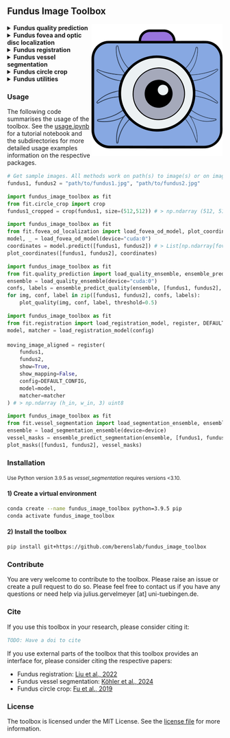 ## Fundus Image Toolbox

<img src="icon.svg" alt="Logo" align="right">

<!-- <p style="font-size:3em;">Fundus Image Toolbox</p> -->

<details>
<summary><b>Fundus quality prediction</b></summary>
A quality prediction model for fundus images (gradeable vs. ungradeable) based on an ensemble of 10 models (ResNets and EfficientNets) trained on DeepDRiD and DrimDB data. Can be just used for prediction or retrained. 
<br><a href="./quality_prediction/">Read more</a>. <br>

<img src="./quality_prediction/ex.png" alt="Example image" width="800"/>
</details>

<details>
<summary><b>Fundus fovea and optic disc localization</b></summary>
A model to predict the center coordinates of the fovea and the optic disc in fundus images based on a multi-task EfficientNet trained on ADAM, REFUGE and IDRID datasets. Can be just used for prediction or retrained. <br><a href="./fovea_od_localization/">Read more</a>. <br>

<img src="./fovea_od_localization/ex1.png" alt="Example image" width="800"/>
<br>Example predictions from the external dataset "DeepDRiD".
</details>

<details>
<summary><b>Fundus registration</b></summary>
Align a fundus photograph to another fundus photograph from the same eye using SuperRetina (<a href="https://arxiv.org/abs/2207.07932">Liu et al., 2022</a>). Image registration also goes by the terms image alignment and image matching. <br><a href="./registration/">Read more</a>. <br>

<img src="./registration/image2.png" alt="Example image" width="800"/>
</details>

<details>
<summary><b>Fundus vessel segmentation</b></summary>
Segment the blood vessels in a fundus image using an ensemble of FR-U-Nets trained on the FIVES dataset (<a href="https://openreview.net/forum?id=DDHRGHfwji">Köhler et al., 2024</a>). <br><a href="./vessel_segmentation/">Read more</a>. <br>

<img src="./vessel_segmentation/exs.png" alt="Example image" width="800"/>


</details>

<details>
<summary><b>Fundus circle crop</b></summary>
Fastly crop fundus images to a circle and center it (<a href="http://dx.doi.org/10.1007/978-3-030-32239-7_6">Fu et al., 2019</a>).
<br><a href="./circle_crop/">Read more</a>. <br>

<img src="./circle_crop/ex.png" alt="Example image" width="500"/>
</details>

<details>
<summary><b>Fundus utilities</b></summary>
A collection of additional utilities that can come in handy when working with fundus images.<br><a href="./utilities/">Read more</a>. <br>

- ImageTorchUtils: Image manipulation based on Pytorch tensors.
- Balancing: A script to balance a torch dataset by both oversampling the minority class and undersampling the majority class from [imbalanced-dataset-sampler](https://github.com/ufoym/imbalanced-dataset-sampler/).
- Fundus transforms: A collection of torchvision data augmentation transforms to apply to fundus images adapted from [pytorch-classification](https://github.com/YijinHuang/pytorch-classification/blob/master/data/transforms.py).
- Get pixel mean std: A script to calculate the mean and standard deviation of the pixel values of a dataset by channel.
- Get efficientnet resnet: Getter for torchvision models with efficientnet and resnet architectures initialized with ImageNet weights.
- Lr scheduler: Get a pytorch learning rate scheduler (plus a warmup scheduler) for a given optimizer: OneCycleLR, CosineAnnealingLR, CosineAnnealingWarmRestarts.
- Multilevel 3-way split: Split a pandas dataframe into train, validation and test splits with the options to split by group (i.e. keep groups together) and stratify by label. Wrapper for [multi_level_split](https://github.com/lmkoch/multi-level-split/).
- Seed everything: Set seed for reproducibility in python, numpy and torch.
</details>

<!-- <br>
<p style="font-size:1.5em;"><b>Usage</b></p> -->
### Usage

The following code summarises the usage of the toolbox. See the [usage.ipynb](usage.ipynb) for a tutorial notebook and the subdirectories for more detailed usage examples information on the respective packages.
```python
# Get sample images. All methods work on path(s) to image(s) or on image(s) as numpy arrays, tensors or PIL images.
fundus1, fundus2 = "path/to/fundus1.jpg", "path/to/fundus2.jpg"
```

```python
import fundus_image_toolbox as fit
from fit.circle_crop import crop
fundus1_cropped = crop(fundus1, size=(512,512)) # > np.ndarray (512, 512, 3) uint8
```

```python
import fundus_image_toolbox as fit
from fit.fovea_od_localization import load_fovea_od_model, plot_coordinates
model, _ = load_fovea_od_model(device="cuda:0")
coordinates = model.predict([fundus1, fundus2]) # > List[np.ndarray[fovea_x,fovea_y,od_x,od_y], ...]
plot_coordinates([fundus1, fundus2], coordinates)
```

```python
import fundus_image_toolbox as fit
from fit.quality_prediction import load_quality_ensemble, ensemble_predict_quality, plot_quality
ensemble = load_quality_ensemble(device="cuda:0")
confs, labels = ensemble_predict_quality(ensemble, [fundus1, fundus2], threshold=0.5) # > np.ndarray[conf1, conf2], np.ndarray[label1, label2]
for img, conf, label in zip([fundus1, fundus2], confs, labels):
    plot_quality(img, conf, label, threshold=0.5)
```

```python
import fundus_image_toolbox as fit
from fit.registration import load_registration_model, register, DEFAULT_CONFIG
model, matcher = load_registration_model(config)

moving_image_aligned = register(
    fundus1, 
    fundus2, 
    show=True, 
    show_mapping=False, 
    config=DEFAULT_CONFIG, 
    model=model, 
    matcher=matcher
) # > np.ndarray (h_in, w_in, 3) uint8
```

```python
import fundus_image_toolbox as fit
from fit.vessel_segmentation import load_segmentation_ensemble, ensemble_predict_segmentation, plot_masks
ensemble = load_segmentation_ensemble(device=device)
vessel_masks = ensemble_predict_segmentation(ensemble, [fundus1, fundus2], threshold=0.5, size=(512, 512)) # > np.ndarray[np.ndarray[h_in, w_in], ...] float64
plot_masks([fundus1, fundus2], vessel_masks)
```

<!-- <br>
<p style="font-size:1.5em;"><b>Installation</b></p> -->
### Installation

<small>Use Python version 3.9.5 as <i>vessel_segmentation</i> requires versions <3.10.</small><br> 

#### 1) Create a virtual environment <br>
```bash
conda create --name fundus_image_toolbox python=3.9.5 pip
conda activate fundus_image_toolbox
```

#### 2) Install the toolbox <br>
```bash
pip install git+https://github.com/berenslab/fundus_image_toolbox
```

<!-- -or- -->

<!-- #### 2b) Install parts of the toolbox
Replace `<subpackage>` in the following command with the subfolder name of the desired package (i.e., `fundus_quality_prediction`, `fundus_fovea_od_localization`, `fundus_registration`, `fundus_vessel_segmentation`, `fundus_circle_crop`, or `fundus_utilities`) and run:
```bash
pip install 'git+https://github.com/berenslab/fundus_image_toolbox#egg=<subpackage>&subdirectory=<subpackage>'
``` -->

### Contribute
You are very welcome to contribute to the toolbox. Please raise an issue or create a pull request to do so. Please feel free to contact us if you have any questions or need help via julius.gervelmeyer [at] uni-tuebingen.de.

<!-- <br>
<p style="font-size:1.5em;"><b>Cite</b></p> -->
### Cite

If you use this toolbox in your research, please consider citing it:
```bibtex
TODO: Have a doi to cite
```

If you use external parts of the toolbox that this toolbox provides an interface for, please consider citing the respective papers:
- Fundus registration: [Liu et al., 2022](https://arxiv.org/abs/2207.07932)
- Fundus vessel segmentation: [Köhler et al., 2024](https://openreview.net/forum?id=DDHRGHfwji)
- Fundus circle crop: [Fu et al., 2019](http://dx.doi.org/10.1007/978-3-030-32239-7_6)
    <!-- - [Müller et al., 2023](https://zenodo.org/records/10630386) -->
    <!-- -  -->

<!-- <br>
<p style="font-size:1.5em;"><b>License</b></p> -->
### License

The toolbox is licensed under the MIT License. See the [license file](./LICENSE) for more information. <!-- As external packages are used, please check the respective licenses. That includes [fundus_vessel_segmentation](fundus_vessel_segmentation).-->


